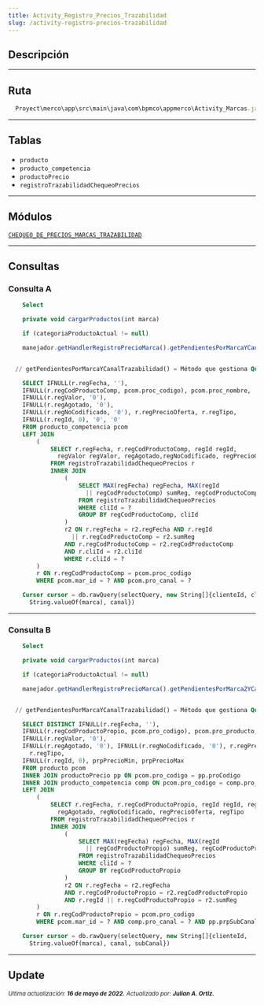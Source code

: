 ```yaml
---
title: Activity_Registro_Precios_Trazabilidad
slug: /activity-registro-precios-trazabilidad
---
```


## Descripción

***

## Ruta

```js
  Proyect\merco\app\src\main\java\com\bpmco\appmerco\Activity_Marcas.java
```

***

## Tablas

- ```producto```  
- ```producto_competencia```  
- ```productoPrecio```
- ```registroTrazabilidadChequeoPrecios```  

***

## Módulos

[```CHEQUEO_DE_PRECIOS_MARCAS_TRAZABILIDAD```](../modules/modulo-44.md)

***

## Consultas

### Consulta A

```sql title="Tipo" 
    Select
```

```js title="Método desde donde se invoca"
    private void cargarProductos(int marca)
```

```js title="Condiciones"
    if (categoriaProductoActual != null)
```

```js title="Método"
    manejador.getHandlerRegistroPrecioMarca().getPendientesPorMarcaYCanalTrazabilidad(clienteMercaderistaActual, marca, objetoCliente.getCli_canal(), fecha)
```

```sql title="Query"

  // getPendientesPorMarcaYCanalTrazabilidad() = Método que gestiona Query 

    SELECT IFNULL(r.regFecha, ''), 
    IFNULL(r.regCodProductoComp, pcom.proc_codigo), pcom.proc_nombre, 
    IFNULL(r.regValor, '0'), 
    IFNULL(r.regAgotado, '0'), 
    IFNULL(r.regNoCodificado, '0'), r.regPrecioOferta, r.regTipo, 
    IFNULL(r.regId, 0), '0', '0'
    FROM producto_competencia pcom 
    LEFT JOIN  
        (
            SELECT r.regFecha, r.regCodProductoComp, regId regId, 
              regValor regValor, regAgotado,regNoCodificado, regPrecioOferta, regTipo
            FROM registroTrazabilidadChequeoPrecios r
            INNER JOIN
                (
                    SELECT MAX(regFecha) regFecha, MAX(regId 
                      || regCodProductoComp) sumReg, regCodProductoComp, cliId
                    FROM registroTrazabilidadChequeoPrecios
                    WHERE cliId = ?
                    GROUP BY regCodProductoComp, cliId
                ) 
                r2 ON r.regFecha = r2.regFecha AND r.regId 
                  || r.regCodProductoComp = r2.sumReg 
                AND r.regCodProductoComp = r2.regCodProductoComp
                AND r.cliId = r2.cliId
                WHERE r.cliId = ?
        )
        r ON r.regCodProductoComp = pcom.proc_codigo
        WHERE pcom.mar_id = ? AND pcom.pro_canal = ?

    Cursor cursor = db.rawQuery(selectQuery, new String[]{clienteId, clienteId, 
      String.valueOf(marca), canal})

```

***

### Consulta B

```sql title="Tipo" 
    Select
```

```js title="Método desde donde se invoca"
    private void cargarProductos(int marca)
```

```js title="Condiciones"
    if (categoriaProductoActual != null)
```

```js title="Método"
    manejador.getHandlerRegistroPrecioMarca().getPendientesPorMarca2YCanalYSubCanalTrazabilidad(clienteMercaderistaActual, marca, objetoCliente.getCli_canal(), objetoCliente.getCli_subCanal(), fecha)
```

```sql title="Query"

  // getPendientesPorMarcaYCanalTrazabilidad() = Método que gestiona Query 

    SELECT DISTINCT IFNULL(r.regFecha, ''), 
    IFNULL(r.regCodProductoPropio, pcom.pro_codigo), pcom.pro_producto, 
    IFNULL(r.regValor, '0'), 
    IFNULL(r.regAgotado, '0'), IFNULL(r.regNoCodificado, '0'), r.regPrecioOferta, 
      r.regTipo, 
    IFNULL(r.regId, 0), prpPrecioMin, prpPrecioMax
    FROM producto pcom
    INNER JOIN productoPrecio pp ON pcom.pro_codigo = pp.proCodigo
    INNER JOIN producto_competencia comp ON pcom.pro_codigo = comp.pro_id 
    LEFT JOIN
        (
            SELECT r.regFecha, r.regCodProductoPropio, regId regId, regValor regValor, 
              regAgotado, regNoCodificado, regPrecioOferta, regTipo
            FROM registroTrazabilidadChequeoPrecios r
            INNER JOIN
                (
                    SELECT MAX(regFecha) regFecha, MAX(regId 
                      || regCodProductoPropio) sumReg, regCodProductoPropio
                    FROM registroTrazabilidadChequeoPrecios
                    WHERE cliId = ?
                    GROUP BY regCodProductoPropio
                )
                r2 ON r.regFecha = r2.regFecha 
                AND r.regCodProductoPropio = r2.regCodProductoPropio
                AND r.regId || r.regCodProductoPropio = r2.sumReg
        )
        r ON r.regCodProductoPropio = pcom.pro_codigo
        WHERE pcom.mar_id = ? AND comp.pro_canal = ? AND pp.prpSubCanal = ?

    Cursor cursor = db.rawQuery(selectQuery, new String[]{clienteId, 
      String.valueOf(marca), canal, subCanal})

```

***

## Update

<div class="ultima-actualizacion">
  <small>
    <i>
      Ultima actualización:
      <b> 16 de mayo de 2022.</b>
    </i>
  </small>

  <small>
    <i>
      Actualizado por:
      <b> Julian A. Ortiz.</b>
    </i>
  </small>
</div>